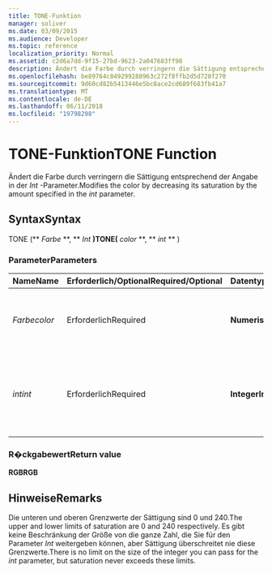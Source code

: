 ```yaml
---
title: TONE-Funktion
manager: soliver
ms.date: 03/09/2015
ms.audience: Developer
ms.topic: reference
localization_priority: Normal
ms.assetid: c2d6a7dd-9f15-27bd-9623-2a047683ff98
description: Ändert die Farbe durch verringern die Sättigung entsprechend der Angabe in der Int-Parameter.
ms.openlocfilehash: be89764c849299288963c272f8ffb2d5d728f270
ms.sourcegitcommit: 9d60cd82b5413446e5bc8ace2cd689f683fb41a7
ms.translationtype: MT
ms.contentlocale: de-DE
ms.lasthandoff: 06/11/2018
ms.locfileid: "19798298"
---
```

# <a name="tone-function"></a><span data-ttu-id="3f9cd-103">TONE-Funktion</span><span class="sxs-lookup"><span data-stu-id="3f9cd-103">TONE Function</span></span>

<span data-ttu-id="3f9cd-104">Ändert die Farbe durch verringern die Sättigung entsprechend der Angabe in der _Int_ -Parameter.</span><span class="sxs-lookup"><span data-stu-id="3f9cd-104">Modifies the color by decreasing its saturation by the amount specified in the  _int_ parameter.</span></span> 
  
## <a name="syntax"></a><span data-ttu-id="3f9cd-105">Syntax</span><span class="sxs-lookup"><span data-stu-id="3f9cd-105">Syntax</span></span>

<span data-ttu-id="3f9cd-106">TONE (** *Farbe* **, ** *Int* **)</span><span class="sxs-lookup"><span data-stu-id="3f9cd-106">TONE(** *color* **, ** *int* ** )</span></span> 
  
### <a name="parameters"></a><span data-ttu-id="3f9cd-107">Parameter</span><span class="sxs-lookup"><span data-stu-id="3f9cd-107">Parameters</span></span>

|<span data-ttu-id="3f9cd-108">**Name**</span><span class="sxs-lookup"><span data-stu-id="3f9cd-108">**Name**</span></span>|<span data-ttu-id="3f9cd-109">**Erforderlich/Optional**</span><span class="sxs-lookup"><span data-stu-id="3f9cd-109">**Required/Optional**</span></span>|<span data-ttu-id="3f9cd-110">**Datentyp**</span><span class="sxs-lookup"><span data-stu-id="3f9cd-110">**Data Type**</span></span>|<span data-ttu-id="3f9cd-111">**Beschreibung**</span><span class="sxs-lookup"><span data-stu-id="3f9cd-111">**Description**</span></span>|
|:-----|:-----|:-----|:-----|
| <span data-ttu-id="3f9cd-112">_Farbe_</span><span class="sxs-lookup"><span data-stu-id="3f9cd-112">_color_</span></span> <br/> |<span data-ttu-id="3f9cd-113">Erforderlich</span><span class="sxs-lookup"><span data-stu-id="3f9cd-113">Required</span></span>  <br/> |<span data-ttu-id="3f9cd-114">**Numerische**</span><span class="sxs-lookup"><span data-stu-id="3f9cd-114">**Numeric**</span></span> <br/> |<span data-ttu-id="3f9cd-115">Der Farbindex von Microsoft Visio oder der RGB-Wert der Farbe.</span><span class="sxs-lookup"><span data-stu-id="3f9cd-115">The Microsoft Visio color index or RGB value of the color.</span></span>  <br/> |
| <span data-ttu-id="3f9cd-116">_int_</span><span class="sxs-lookup"><span data-stu-id="3f9cd-116">_int_</span></span> <br/> |<span data-ttu-id="3f9cd-117">Erforderlich</span><span class="sxs-lookup"><span data-stu-id="3f9cd-117">Required</span></span>  <br/> |<span data-ttu-id="3f9cd-118">**Integer**</span><span class="sxs-lookup"><span data-stu-id="3f9cd-118">**Integer**</span></span> <br/> |<span data-ttu-id="3f9cd-p101">Der Wert, um den die Farbsättigung verringert werden soll. Kann positiv oder negativ sein.</span><span class="sxs-lookup"><span data-stu-id="3f9cd-p101">The amount by which to decrease the saturation of the color. Can be positive or negative.</span></span>  <br/> |
   
### <a name="return-value"></a><span data-ttu-id="3f9cd-121">R�ckgabewert</span><span class="sxs-lookup"><span data-stu-id="3f9cd-121">Return value</span></span>

 <span data-ttu-id="3f9cd-122">**RGB**</span><span class="sxs-lookup"><span data-stu-id="3f9cd-122">**RGB**</span></span>
  
## <a name="remarks"></a><span data-ttu-id="3f9cd-123">Hinweise</span><span class="sxs-lookup"><span data-stu-id="3f9cd-123">Remarks</span></span>

<span data-ttu-id="3f9cd-124">Die unteren und oberen Grenzwerte der Sättigung sind 0 und 240.</span><span class="sxs-lookup"><span data-stu-id="3f9cd-124">The upper and lower limits of saturation are 0 and 240 respectively.</span></span> <span data-ttu-id="3f9cd-125">Es gibt keine Beschränkung der Größe von die ganze Zahl, die Sie für den Parameter _Int_ weitergeben können, aber Sättigung überschreitet nie diese Grenzwerte.</span><span class="sxs-lookup"><span data-stu-id="3f9cd-125">There is no limit on the size of the integer you can pass for the  _int_ parameter, but saturation never exceeds these limits.</span></span> 
  

